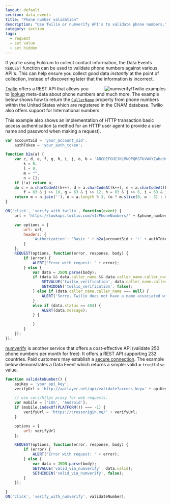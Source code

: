 ```yaml
---
layout: default
section: data_events
title: "Phone number validation"
description: "Use Twilio or numverify API's to validate phone numbers."
category: section
tags:
  - request
  - set value
  - set hidden
---
```


If you're using Fulcrum to collect contact information, the Data Events `REQUEST` function can be used to validate phone numbers against various API's. This can help ensure you collect good data _instantly_ at the point of collection, instead of discovering later that the information is incorrect.

<img src="../media/phone-number-validation.gif" alt="numverify/Twilio examples" style="float: right; margin-left: 40px;" />

[Twilio](https://www.twilio.com/) offers a REST API that allows you to [lookup](https://www.twilio.com/lookup) meta-data about phone numbers and much more. The example below shows how to return the [`CallerName`](https://www.twilio.com/docs/api/lookups#lookups-caller-name) property from phone numbers within the United States which are registered in the CNAM database. Twilio also offers support for International numbers.

This example also shows an implementation of HTTP transaction basic access authentication (a method for an HTTP user agent to provide a user name and password when making a request).

```js
var accountSid = 'your_account_sid',
    authToken = 'your_auth_token';

function b2a(a) {
    var c, d, e, f, g, h, i, j, o, b = 'ABCDEFGHIJKLMNOPQRSTUVWXYZabcdefghijklmnopqrstuvwxyz0123456789+/=',
        k = 0,
        l = 0,
        m = "",
        n = [];
    if (!a) return a;
    do c = a.charCodeAt(k++), d = a.charCodeAt(k++), e = a.charCodeAt(k++), j = c << 16 | d << 8 | e,
        f = 63 & j >> 18, g = 63 & j >> 12, h = 63 & j >> 6, i = 63 & j, n[l++] = b.charAt(f) + b.charAt(g) + b.charAt(h) + b.charAt(i); while (k < a.length);
    return m = n.join(''), o = a.length % 3, (o ? m.slice(0, o - 3) : m) + '==='.slice(o || 3);
}

ON('click', 'verify_with_twilio', function(event) {
    url = 'https://lookups.twilio.com/v1/PhoneNumbers/' + $phone_number + '?Type=carrier&Type=caller-name';

    var options = {
        url: url,
        headers: {
            'Authorization': 'Basic ' + b2a(accountSid + ':' + authToken)
        }
    };
    REQUEST(options, function(error, response, body) {
        if (error) {
            ALERT('Error with request: ' + error);
        } else {
            var data = JSON.parse(body);
            if (data && data.caller_name && data.caller_name.caller_name) {
                SETVALUE('twilio_verification', data.caller_name.caller_name);
                SETHIDDEN('twilio_verification', false);
            } else if (data.caller_name.caller_name === null) {
                ALERT('Sorry, Twilio does not have a name associated with this number. It appears to be a ' + data.carrier.type + ' number with the ' + data.carrier.name + ' carrier however.');
            }
            else if (data.status == 404) {
                ALERT(data.message);
            } {

            }
        }
    });
});
```

[numverify](https://numverify.com/) is another service that offers a cost-effective API (validate 250 phone numbers per month for free). It offers a REST API supporting 232 countries. Paid customers may establish a [secure connection](https://numverify.com/documentation#https). The example below demonstrates a Data Event which returns a simple: valid = `true`/`false` value.

```js
function validateNumber() {
    apiKey = 'your_api_key';
    verifyUrl = 'http://apilayer.net/api/validate?access_key=' + apiKey + '&number=' + $phone_number + '&format=1';

    // use cors/https proxy for web requests.
    var mobile = ['iOS', 'Android'];
    if (mobile.indexOf(PLATFORM()) === -1) {
        verifyUrl = 'https://crossorigin.me/' + verifyUrl;
    }

    options = {
        url: verifyUrl
    };

    REQUEST(options, function(error, response, body) {
        if (error) {
            ALERT('Error with request: ' + error);
        } else {
            var data = JSON.parse(body);
            SETVALUE('valid_via_numverify', data.valid);
            SETHIDDEN('valid_via_numverify', false);
        }
    });

}
ON('click', 'verify_with_numverify', validateNumber);
```
